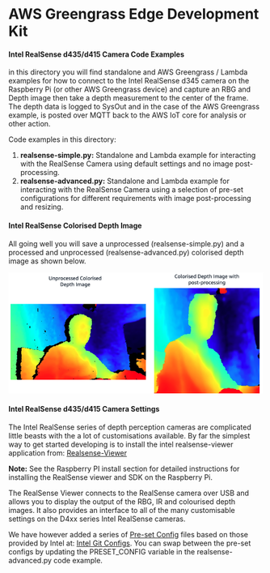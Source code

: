 # AWS Greengrass Edge Development Kit

#### Intel RealSense d435/d415 Camera Code Examples

in this directory you will find standalone and AWS Greengrass / Lambda examples for how to connect to the Intel RealSense d345 camera on the Raspberry Pi (or other AWS Greengrass device) and capture an RBG and Depth image then take a depth measurement to the center of the frame. The depth data is logged to SysOut and in the case of the AWS Greengrass example, is posted over MQTT back to the AWS IoT core for analysis or other action.

Code examples in this directory:
1) **realsense-simple.py:** Standalone and Lambda example for interacting with the RealSense Camera using default settings and no image post-processing.
1) **realsense-advanced.py:** Standalone and Lambda example for interacting with the RealSense Camera using a selection of pre-set configurations for different requirements with image post-processing and resizing. 

#### Intel RealSense Colorised Depth Image
All going well you will save a unprocessed (realsense-simple.py) and a processed and unprocessed (realsense-advanced.py) colorised depth image as shown below.

![RealSense Depth Image](./pics/realsense-depth-image.png)

#### Intel RealSense d435/d415 Camera Settings  

The Intel RealSense series of depth perception cameras are complicated little beasts with the a lot of customisations available. By far the simplest way to get started developing is to install the intel realsense-viewer application from: [Realsense-Viewer](https://github.com/IntelRealSense/librealsense)  

**Note:** See the Raspberry PI install section for detailed instructions for installing the RealSense viewer and SDK on the Raspberry Pi.

The RealSense Viewer connects to the RealSense camera over USB and allows you to display the output of the RBG, IR and colourised depth images. It also provides an interface to all of the many customisable settings on the D4xx series Intel RealSense cameras. 

We have however added a series of [Pre-set Config](./preset-configs/) files based on those provided by Intel at: [Intel Git Configs](https://github.com/IntelRealSense/librealsense/wiki/D400-Series-Visual-Presets). You can swap between the pre-set configs by updating the PRESET_CONFIG variable in the realsense-advanced.py code example.
